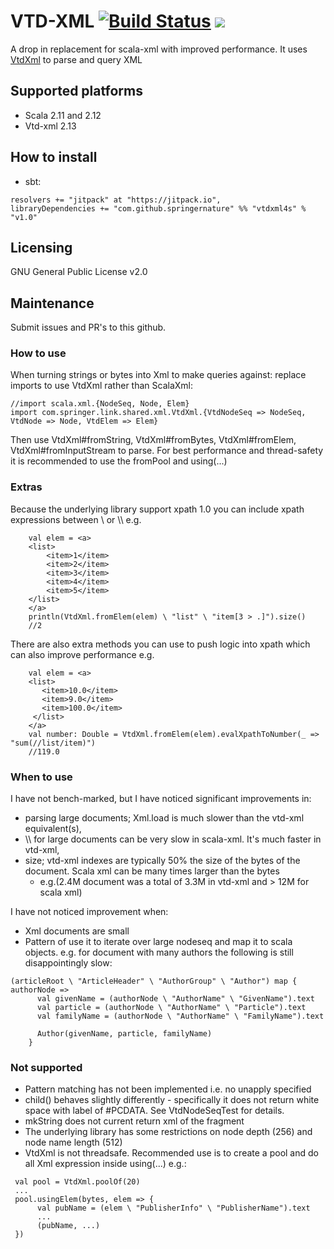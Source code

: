 VTD-XML [![Build Status](https://travis-ci.org/springernature/vtdxml4s.svg?branch=master)](https://travis-ci.org/springernature/vtdxml4s) [![](https://jitpack.io/v/springernature/vtdxml4s.svg)](https://jitpack.io/#springernature/vtdxml4s)
===

A drop in replacement for scala-xml with improved performance. It uses [VtdXml](http://vtd-xml.sourceforge.net "Vtd Xml Homepage") to parse and query XML 

## Supported platforms
- Scala 2.11 and 2.12
- Vtd-xml 2.13

## How to install
- sbt: 
```
resolvers += "jitpack" at "https://jitpack.io",
libraryDependencies += "com.github.springernature" %% "vtdxml4s" % "v1.0"	
```
 
## Licensing
GNU General Public License v2.0

## Maintenance
Submit issues and PR's to this github.

### How to use
When turning strings or bytes into Xml to make queries against: replace imports to use VtdXml rather than ScalaXml:

```
//import scala.xml.{NodeSeq, Node, Elem}
import com.springer.link.shared.xml.VtdXml.{VtdNodeSeq => NodeSeq, VtdNode => Node, VtdElem => Elem}     
```

Then use VtdXml#fromString, VtdXml#fromBytes, VtdXml#fromElem, VtdXml#fromInputStream to parse. 
For best performance and thread-safety it is recommended to use the fromPool and using(...)

### Extras
Because the underlying library support xpath 1.0 you can include xpath expressions between \ or \\\\ e.g.

```
    val elem = <a>
    <list>
        <item>1</item>
        <item>2</item>
        <item>3</item>
        <item>4</item>
        <item>5</item>
    </list>
    </a>                                                                                                                                        
    println(VtdXml.fromElem(elem) \ "list" \ "item[3 > .]").size() 
    //2   
```

There are also extra methods you can use to push logic into xpath which can also improve performance e.g.

```
    val elem = <a>
    <list>
       <item>10.0</item>
       <item>9.0</item>
       <item>100.0</item>
     </list>
    </a>
    val number: Double = VtdXml.fromElem(elem).evalXpathToNumber(_ => "sum(//list/item)")
    //119.0
```

### When to use
I have not bench-marked, but I have noticed significant improvements in:

- parsing large documents; Xml.load is much slower than the vtd-xml equivalent(s),
- \\\\ for large documents can be very slow in scala-xml. It's much faster in vtd-xml,
- size; vtd-xml indexes are typically 50% the size of the bytes of the document. Scala xml can be many times larger than the bytes 
   * e.g.(2.4M document was a total of 3.3M in vtd-xml and > 12M for scala xml) 
   
I have not noticed improvement when:

- Xml documents are small
- Pattern of use it to iterate over large nodeseq and map it to scala objects. e.g. for document with many authors the following is still disappointingly slow: 
```
(articleRoot \ "ArticleHeader" \ "AuthorGroup" \ "Author") map { authorNode =>
      val givenName = (authorNode \ "AuthorName" \ "GivenName").text
      val particle = (authorNode \ "AuthorName" \ "Particle").text
      val familyName = (authorNode \ "AuthorName" \ "FamilyName").text

      Author(givenName, particle, familyName)
    }
```

### Not supported
- Pattern matching has not been implemented i.e. no unapply specified 
- child() behaves slightly differently - specifically it does not return white space with label of #PCDATA. See VtdNodeSeqTest for details.
- mkString does not current return xml of the fragment
- The underlying library has some restrictions on node depth (256) and node name length (512) 
- VtdXml is not threadsafe. Recommended use is to create a pool and do all Xml expression inside using(...) e.g.:

```
 val pool = VtdXml.poolOf(20)
 ...
 pool.usingElem(bytes, elem => {
      val pubName = (elem \ "PublisherInfo" \ "PublisherName").text
      ...
      (pubName, ...)
 })      
```
 
